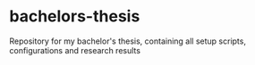 # bachelors-thesis
Repository for my bachelor's thesis, containing all setup scripts, configurations and research results
